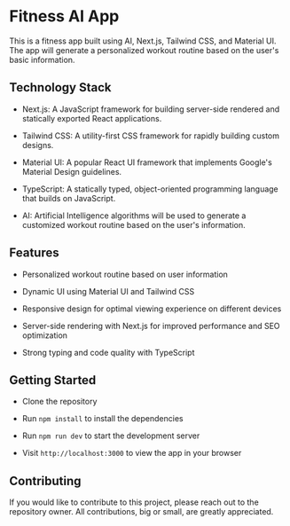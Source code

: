 
# Fitness AI App
This is a fitness app built using AI, Next.js, Tailwind CSS, and Material UI. The app will generate a personalized workout routine based on the user's basic information.

## Technology Stack

- Next.js: A JavaScript framework for building server-side rendered and statically exported React applications.

- Tailwind CSS: A utility-first CSS framework for rapidly building custom designs.

- Material UI: A popular React UI framework that implements Google's Material Design guidelines.

- TypeScript: A statically typed, object-oriented programming language that builds on JavaScript.

- AI: Artificial Intelligence algorithms will be used to generate a customized workout routine based on the user's information.


## Features

- Personalized workout routine based on user information

- Dynamic UI using Material UI and Tailwind CSS

- Responsive design for optimal viewing experience on different devices

- Server-side rendering with Next.js for improved performance and SEO optimization

- Strong typing and code quality with TypeScript

## Getting Started

- Clone the repository

- Run `npm install` to install the dependencies

- Run `npm run dev` to start the development server

- Visit `http://localhost:3000` to view the app in your browser

## Contributing

If you would like to contribute to this project, please reach out to the repository owner. All contributions, big or small, are greatly appreciated.
